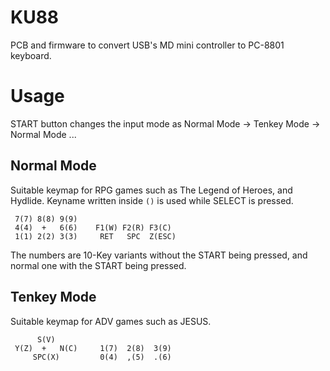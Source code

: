 # KU88
PCB and firmware to convert USB's MD mini controller to PC-8801 keyboard.

# Usage
START button changes the input mode as Normal Mode -> Tenkey Mode -> Normal Mode ...

## Normal Mode
Suitable keymap for RPG games such as The Legend of Heroes, and Hydlide.
Keyname written inside `()` is used while SELECT is pressed.
```
 7(7) 8(8) 9(9)
 4(4)  +   6(6)    F1(W) F2(R) F3(C)
 1(1) 2(2) 3(3)     RET   SPC  Z(ESC)
```
The numbers are 10-Key variants without the START being pressed, and normal one
with the START being pressed.
 
## Tenkey Mode
Suitable keymap for ADV games such as JESUS.
```
      S(V)       
 Y(Z)  +   N(C)     1(7)  2(8)  3(9)
     SPC(X)         0(4)  ,(5)  .(6)
```
 